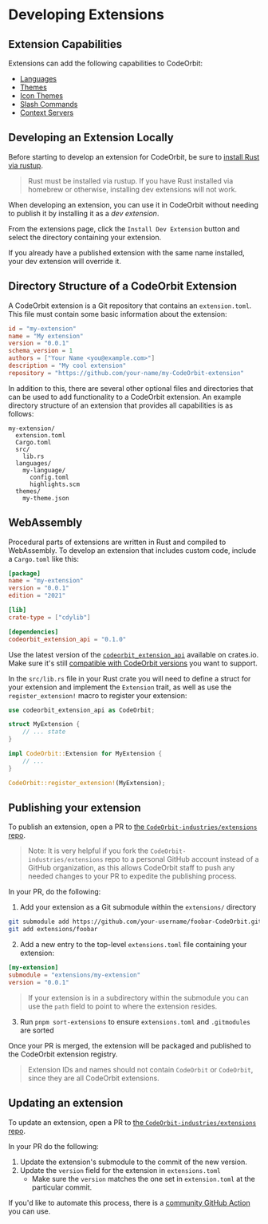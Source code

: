 ﻿# Developing Extensions

## Extension Capabilities

Extensions can add the following capabilities to CodeOrbit:

- [Languages](./languages.md)
- [Themes](./themes.md)
- [Icon Themes](./icon-themes.md)
- [Slash Commands](./slash-commands.md)
- [Context Servers](./context-servers.md)

## Developing an Extension Locally

Before starting to develop an extension for CodeOrbit, be sure to [install Rust via rustup](https://www.rust-lang.org/tools/install).

> Rust must be installed via rustup. If you have Rust installed via homebrew or otherwise, installing dev extensions will not work.

When developing an extension, you can use it in CodeOrbit without needing to publish it by installing it as a _dev extension_.

From the extensions page, click the `Install Dev Extension` button and select the directory containing your extension.

If you already have a published extension with the same name installed, your dev extension will override it.

## Directory Structure of a CodeOrbit Extension

A CodeOrbit extension is a Git repository that contains an `extension.toml`. This file must contain some
basic information about the extension:

```toml
id = "my-extension"
name = "My extension"
version = "0.0.1"
schema_version = 1
authors = ["Your Name <you@example.com>"]
description = "My cool extension"
repository = "https://github.com/your-name/my-CodeOrbit-extension"
```

In addition to this, there are several other optional files and directories that can be used to add functionality to a CodeOrbit extension. An example directory structure of an extension that provides all capabilities is as follows:

```
my-extension/
  extension.toml
  Cargo.toml
  src/
    lib.rs
  languages/
    my-language/
      config.toml
      highlights.scm
  themes/
    my-theme.json
```

## WebAssembly

Procedural parts of extensions are written in Rust and compiled to WebAssembly. To develop an extension that includes custom code, include a `Cargo.toml` like this:

```toml
[package]
name = "my-extension"
version = "0.0.1"
edition = "2021"

[lib]
crate-type = ["cdylib"]

[dependencies]
codeorbit_extension_api = "0.1.0"
```

Use the latest version of the [`codeorbit_extension_api`](https://crates.io/crates/codeorbit_extension_api) available on crates.io. Make sure it's still [compatible with CodeOrbit versions](https://github.com/CodeOrbit-industries/CodeOrbit/blob/main/crates/extension_api#compatible-CodeOrbit-versions) you want to support.

In the `src/lib.rs` file in your Rust crate you will need to define a struct for your extension and implement the `Extension` trait, as well as use the `register_extension!` macro to register your extension:

```rs
use codeorbit_extension_api as CodeOrbit;

struct MyExtension {
    // ... state
}

impl CodeOrbit::Extension for MyExtension {
    // ...
}

CodeOrbit::register_extension!(MyExtension);
```

## Publishing your extension

To publish an extension, open a PR to [the `CodeOrbit-industries/extensions` repo](https://github.com/CodeOrbit-industries/extensions).

> Note: It is very helpful if you fork the `CodeOrbit-industries/extensions` repo to a personal GitHub account instead of a GitHub organization, as this allows CodeOrbit staff to push any needed changes to your PR to expedite the publishing process.

In your PR, do the following:

1. Add your extension as a Git submodule within the `extensions/` directory

```sh
git submodule add https://github.com/your-username/foobar-CodeOrbit.git extensions/foobar
git add extensions/foobar
```

2. Add a new entry to the top-level `extensions.toml` file containing your extension:

```toml
[my-extension]
submodule = "extensions/my-extension"
version = "0.0.1"
```

> If your extension is in a subdirectory within the submodule you can use the `path` field to point to where the extension resides.

3. Run `pnpm sort-extensions` to ensure `extensions.toml` and `.gitmodules` are sorted

Once your PR is merged, the extension will be packaged and published to the CodeOrbit extension registry.

> Extension IDs and names should not contain `CodeOrbit` or `CodeOrbit`, since they are all CodeOrbit extensions.

## Updating an extension

To update an extension, open a PR to [the `CodeOrbit-industries/extensions` repo](https://github.com/CodeOrbit-industries/extensions).

In your PR do the following:

1. Update the extension's submodule to the commit of the new version.
2. Update the `version` field for the extension in `extensions.toml`
   - Make sure the `version` matches the one set in `extension.toml` at the particular commit.

If you'd like to automate this process, there is a [community GitHub Action](https://github.com/huacnlee/CodeOrbit-extension-action) you can use.
